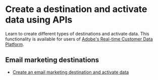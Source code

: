 # Create a destination and activate data using APIs

Learn to create different types of destinations and activate data. This functionality is available for users of [Adobe's Real-time Customer Data Platform](https://docs.adobe.com/content/help/en/experience-platform/rtcdp/overview.html).

## Email marketing destinations

-   [Create an email marketing destination and activate data](email-marketing-api-tutorial.md)